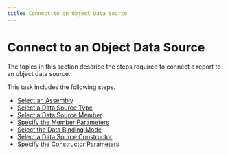 ```yaml
---
title: Connect to an Object Data Source
---
```

# Connect to an Object Data Source

The topics in this section describe the steps required to connect a report to an object data source.

This task includes the following steps.

* [Select an Assembly](connect-to-an-object-data-source\select-an-assembly.md)
* [Select a Data Source Type](connect-to-an-object-data-source\select-a-data-source-type.md)
* [Select a Data Source Member](connect-to-an-object-data-source\select-a-data-source-member.md)
* [Specify the Member Parameters](connect-to-an-object-data-source\specify-the-member-parameters.md)
* [Select the Data Binding Mode](connect-to-an-object-data-source\select-the-data-binding-mode.md)
* [Select a Data Source Constructor](connect-to-an-object-data-source\select-a-data-source-constructor.md)
* [Specify the Constructor Parameters](connect-to-an-object-data-source\specify-the-constructor-parameters.md)